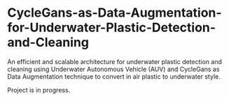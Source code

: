 # CycleGans-as-Data-Augmentation-for-Underwater-Plastic-Detection-and-Cleaning
An efficient and scalable architecture for underwater plastic detection and cleaning using Underwater Autonomous Vehicle (AUV) and CycleGans as Data Augmentation technique to convert in air plastic to underwater style.

Project is in progress. 
